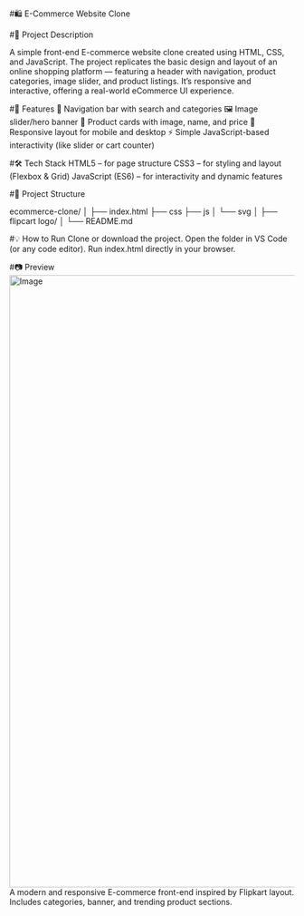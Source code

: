#🛍️ E-Commerce Website Clone

#📖 Project Description

A simple front-end E-commerce website clone created using HTML, CSS, and JavaScript.
The project replicates the basic design and layout of an online shopping platform — featuring a header with navigation, product categories, image slider, and product listings. It’s responsive and interactive, offering a real-world eCommerce UI experience.

#🚀 Features
🧭 Navigation bar with search and categories
🖼️ Image slider/hero banner
🛒 Product cards with image, name, and price
📱 Responsive layout for mobile and desktop
⚡ Simple JavaScript-based interactivity (like slider or cart counter)

#🛠️ Tech Stack
HTML5 – for page structure
CSS3 – for styling and layout (Flexbox & Grid)
JavaScript (ES6) – for interactivity and dynamic features

#📁 Project Structure

ecommerce-clone/
│
├── index.html
├── css
├── js
│ 
└── svg
│   ├── flipcart logo/
│ 
└── README.md

#💡 How to Run
Clone or download the project.
Open the folder in VS Code (or any code editor).
Run index.html directly in your browser.

#📷 Preview
<img width="1920" height="1080" alt="Image" src="https://github.com/user-attachments/assets/7318f96f-911b-4929-9d6c-f02ec7993f67" />
A modern and responsive E-commerce front-end inspired by Flipkart layout.
Includes categories, banner, and trending product sections.
